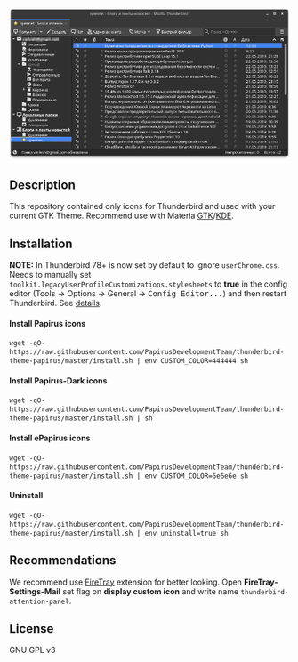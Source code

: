 <p align="center">
  <img src="https://raw.githubusercontent.com/PapirusDevelopmentTeam/thunderbird-theme-papirus/master/preview.png" alt="Preview Papirus Dark"/>
</p>

## Description

This repository contained only icons for Thunderbird and used with your current GTK Theme.
Recommend use with Materia [GTK](https://github.com/nana-4/materia-theme)/[KDE](https://github.com/PapirusDevelopmentTeam/materia-kde).

## Installation

**NOTE:** In Thunderbird 78+ is now set by default to ignore `userChrome.css`. Needs to manually set `toolkit.legacyUserProfileCustomizations.stylesheets` to **true** in the config editor (Tools → Options → General → <kbd>Config Editor...</kbd>) and then restart Thunderbird. See [details](http://forums.mozillazine.org/viewtopic.php?p=14873328#p14873328).

#### Install Papirus icons

```
wget -qO- https://raw.githubusercontent.com/PapirusDevelopmentTeam/thunderbird-theme-papirus/master/install.sh | env CUSTOM_COLOR=444444 sh
```

#### Install Papirus-Dark icons

```
wget -qO- https://raw.githubusercontent.com/PapirusDevelopmentTeam/thunderbird-theme-papirus/master/install.sh | sh
```

#### Install ePapirus icons

```
wget -qO- https://raw.githubusercontent.com/PapirusDevelopmentTeam/thunderbird-theme-papirus/master/install.sh | env CUSTOM_COLOR=6e6e6e sh
```

#### Uninstall

```
wget -qO- https://raw.githubusercontent.com/PapirusDevelopmentTeam/thunderbird-theme-papirus/master/install.sh | env uninstall=true sh
```

## Recommendations

We recommend use [FireTray](https://github.com/Ximi1970/FireTray) extension for better looking. Open **FireTray-Settings-Mail** set flag on **display custom icon** and write name `thunderbird-attention-panel`.


## License

GNU GPL v3
